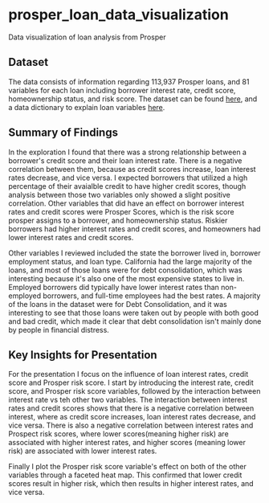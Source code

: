 # prosper_loan_data_visualization
Data visualization of loan analysis from Prosper

## Dataset
The data consists of information regarding 113,937 Prosper loans, and 81 variables
for each loan including borrower interest rate, credit score, homeownership status,
and risk score. The dataset can be found [here](https://www.google.com/url?q=https://s3.amazonaws.com/udacity-hosted-downloads/ud651/prosperLoanData.csv&sa=D&ust=1554486256021000),
and a data dictionary to explain loan variables [here](https://www.google.com/url?q=https://docs.google.com/spreadsheet/ccc?key%3D0AllIqIyvWZdadDd5NTlqZ1pBMHlsUjdrOTZHaVBuSlE%26usp%3Dsharing&sa=D&ust=1554486256024000).

## Summary of Findings
In the exploration I found that there was a strong relationship between a borrower's 
credit score and their loan interest rate. There is a negative correlation between them,
because as credit scores increase, loan interest rates decrease, and vice versa. I expected
borrowers that utilized a high percentage of their avaialble credit to have higher credit scores,
though analysis between those two variables only showed a slight positive correlation. Other 
variables that did have an effect on borrower interest rates and credit scores were Prosper Scores,
which is the risk score prosper assigns to a borrower, and homeownership status. Riskier borrowers
had higher interest rates and credit scores, and homeowners had lower interest rates and credit scores.

Other variables I reviewed included the state the borrower lived in, borrower employment status, and loan
type. California had the large majority of the loans, and most of those loans were for debt consolidation,
which was interesting because it's also one of the most expensive states to live in. Employed borrowers did 
typically have lower interest rates than non-employed borrowers, and full-time employees had the best rates.
A majority of the loans in the dataset were for Debt Consolidation, and it was interesting to see that those
loans were taken out by people with both good and bad credit, which made it clear that debt consolidation
isn't mainly done by people in financial distress.

## Key Insights for Presentation
For the presentation I focus on the influence of loan interest rates, credit score and Prosper risk score. I
start by introducing the interest rate, credit score, and Prosper risk score variables, followed by the interaction between interest rate vs teh other two variables. The interaction between interest rates and credit scores shows that there is a negative correlation between interest, 
where as credit score increases, loan interest rates decrease, and vice versa. There is also a negative correlation between interest rates and Prospect risk scores, where lower scores(meaning higher risk) are associated with higher interest rates, and higher scores (meaning lower risk) are associated with lower interest rates.

Finally I plot the Prosper risk score variable's effect on both of the other variables through a faceted
heat map.  This confirmed that lower credit scores result in higher risk, which then results in higher 
interest rates, and vice versa.